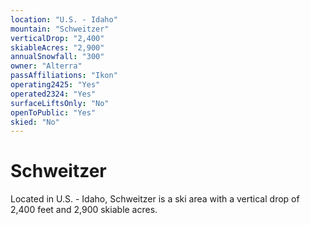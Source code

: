 ```yaml
---
location: "U.S. - Idaho"
mountain: "Schweitzer"
verticalDrop: "2,400"
skiableAcres: "2,900"
annualSnowfall: "300"
owner: "Alterra"
passAffiliations: "Ikon"
operating2425: "Yes"
operated2324: "Yes"
surfaceLiftsOnly: "No"
openToPublic: "Yes"
skied: "No"
---
```


# Schweitzer

Located in U.S. - Idaho, Schweitzer is a ski area with a vertical drop of 2,400 feet and 2,900 skiable acres.